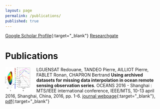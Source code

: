 ```yaml
---
layout: page
permalink: /publications/
published: true
---
```


[Google Scholar Profile](https://scholar.google.fr/citations?user=DuiyaQoAAAAJ&hl=en){:target="_blank"}
[Researchgate](https://www.researchgate.net/profile/Redouane_Lguensat)


# Publications

<img style="float:left;margin-right:20px" src="https://raw.githubusercontent.com/gwding/gwding.github.io/master/images/jian2016lens.jpg" width="80" height="80"> LGUENSAT Redouane, TANDEO Pierre, AILLIOT Pierre, FABLET Ronan, CHAPRON Bertrand
**Using archived datasets for missing data interpolation in ocean remote sensing observation series**. OCEANS 2016 - Shanghai : MTS/IEEE international conference, IEEE/MTS, 10-13 april 2016, Shanghai, China, 2016, pp. 1-6. [journal webpage](http://ieeexplore.ieee.org/document/7485433/){:target="_blank"}, [pdf](https://portail.telecom-bretagne.eu/publi/public/fic_download.jsp?id=65287){:target="_blank"}




